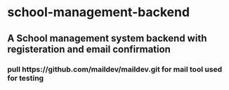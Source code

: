 # school-management-backend
<h2>A School management system backend with registeration and email confirmation</h2>
<h3>pull https://github.com/maildev/maildev.git for mail tool used for testing</h3>
